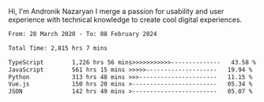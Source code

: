 Hi, I'm Andronik Nazaryan
I merge a passion for usability and user experience with technical knowledge to create cool digital experiences.


<!--START_SECTION:waka-->

```txt
From: 28 March 2020 - To: 08 February 2024

Total Time: 2,815 hrs 7 mins

TypeScript        1,226 hrs 56 mins>>>>>>>>>>>--------------   43.58 %
JavaScript        561 hrs 15 mins >>>>>--------------------   19.94 %
Python            313 hrs 48 mins >>>----------------------   11.15 %
Vue.js            150 hrs 20 mins >------------------------   05.34 %
JSON              142 hrs 49 mins >------------------------   05.07 %
```

<!--END_SECTION:waka-->
